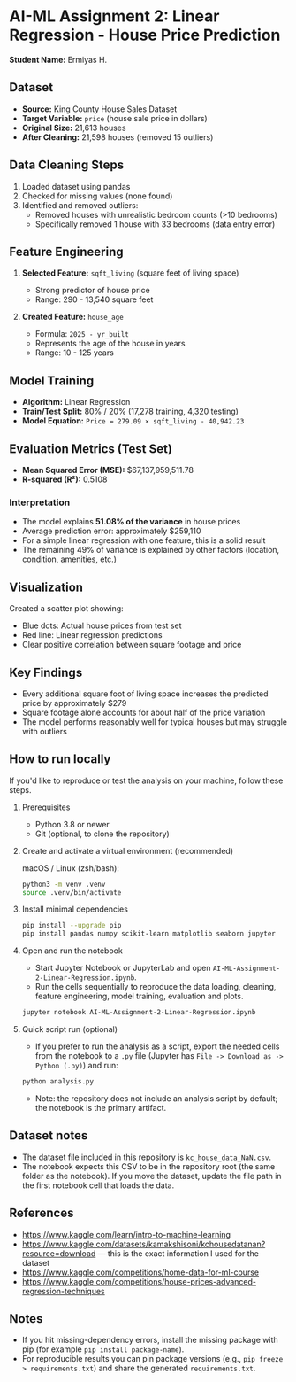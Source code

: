 # AI-ML Assignment 2: Linear Regression - House Price Prediction

**Student Name:** Ermiyas H.

## Dataset
- **Source:** King County House Sales Dataset
- **Target Variable:** `price` (house sale price in dollars)
- **Original Size:** 21,613 houses
- **After Cleaning:** 21,598 houses (removed 15 outliers)

## Data Cleaning Steps
1. Loaded dataset using pandas
2. Checked for missing values (none found)
3. Identified and removed outliers:
   - Removed houses with unrealistic bedroom counts (>10 bedrooms)
   - Specifically removed 1 house with 33 bedrooms (data entry error)

## Feature Engineering
1. **Selected Feature:** `sqft_living` (square feet of living space)
   - Strong predictor of house price
   - Range: 290 - 13,540 square feet

2. **Created Feature:** `house_age` 
   - Formula: `2025 - yr_built`
   - Represents the age of the house in years
   - Range: 10 - 125 years

## Model Training
- **Algorithm:** Linear Regression
- **Train/Test Split:** 80% / 20% (17,278 training, 4,320 testing)
- **Model Equation:** `Price = 279.09 × sqft_living - 40,942.23`

## Evaluation Metrics (Test Set)
- **Mean Squared Error (MSE):** $67,137,959,511.78
- **R-squared (R²):** 0.5108

### Interpretation
- The model explains **51.08% of the variance** in house prices
- Average prediction error: approximately $259,110
- For a simple linear regression with one feature, this is a solid result
- The remaining 49% of variance is explained by other factors (location, condition, amenities, etc.)

## Visualization
Created a scatter plot showing:
- Blue dots: Actual house prices from test set
- Red line: Linear regression predictions
- Clear positive correlation between square footage and price

## Key Findings
- Every additional square foot of living space increases the predicted price by approximately $279
- Square footage alone accounts for about half of the price variation
- The model performs reasonably well for typical houses but may struggle with outliers

## How to run locally

If you'd like to reproduce or test the analysis on your machine, follow these steps.

1. Prerequisites
   - Python 3.8 or newer
   - Git (optional, to clone the repository)

2. Create and activate a virtual environment (recommended)

   macOS / Linux (zsh/bash):

   ```bash
   python3 -m venv .venv
   source .venv/bin/activate
   ```

3. Install minimal dependencies

   ```bash
   pip install --upgrade pip
   pip install pandas numpy scikit-learn matplotlib seaborn jupyter
   ```

4. Open and run the notebook
   - Start Jupyter Notebook or JupyterLab and open `AI-ML-Assignment-2-Linear-Regression.ipynb`.
   - Run the cells sequentially to reproduce the data loading, cleaning, feature engineering, model training, evaluation and plots.

   ```bash
   jupyter notebook AI-ML-Assignment-2-Linear-Regression.ipynb
   ```

5. Quick script run (optional)
   - If you prefer to run the analysis as a script, export the needed cells from the notebook to a `.py` file (Jupyter has `File -> Download as -> Python (.py)`) and run:

   ```bash
   python analysis.py
   ```

   - Note: the repository does not include an analysis script by default; the notebook is the primary artifact.

## Dataset notes
- The dataset file included in this repository is `kc_house_data_NaN.csv`.
- The notebook expects this CSV to be in the repository root (the same folder as the notebook). If you move the dataset, update the file path in the first notebook cell that loads the data.

## References
- https://www.kaggle.com/learn/intro-to-machine-learning
- https://www.kaggle.com/datasets/kamakshisoni/kchousedatanan?resource=download  — this is the exact information I used for the dataset
- https://www.kaggle.com/competitions/home-data-for-ml-course
- https://www.kaggle.com/competitions/house-prices-advanced-regression-techniques

## Notes
- If you hit missing-dependency errors, install the missing package with pip (for example `pip install package-name`).
- For reproducible results you can pin package versions (e.g., `pip freeze > requirements.txt`) and share the generated `requirements.txt`.